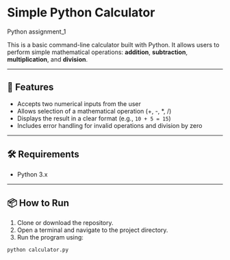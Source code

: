 #  Simple Python Calculator
Python assignment_1

This is a basic command-line calculator built with Python. It allows users to perform simple mathematical operations: **addition**, **subtraction**, **multiplication**, and **division**.

---

## 🚀 Features

- Accepts two numerical inputs from the user
- Allows selection of a mathematical operation (+, -, *, /)
- Displays the result in a clear format (e.g., `10 + 5 = 15`)
- Includes error handling for invalid operations and division by zero

---

## 🛠️ Requirements

- Python 3.x

---

## 📦 How to Run

1. Clone or download the repository.
2. Open a terminal and navigate to the project directory.
3. Run the program using:

```bash
python calculator.py

